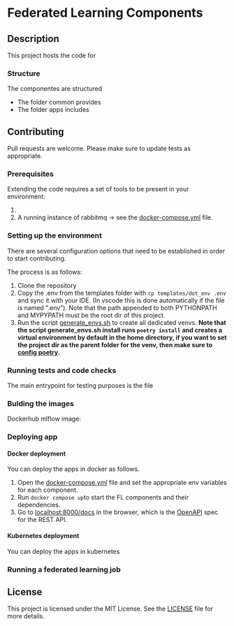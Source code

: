 # Federated Learning Components

## Description
This project hosts the code for 


### Structure
The componentes are structured 
- The folder common provides 
- The folder apps includes 

## Contributing
Pull requests are welcome. Please make sure to update tests as appropriate.

### Prerequisites
Extending the code requires a set of tools to be present in your environment:

1. 
1. A running instance of rabbitmq -> see the [docker-compose.yml](docker-compose.yml) file.

### Setting up the environment

There are several configuration options that need to be established in order to start contributing.

The process is as follows:

1. Clone the repository
1. Copy the .env from the templates folder with `cp templates/dot_env .env` and sync it with your IDE. (In vscode this is done automatically if the file is named ".env"). Note that the path appended to both PYTHONPATH and MYPYPATH must be the root dir of this project.
1. Run the script [generate_envs.sh](scripts/generate_envs.sh) to create all dedicated venvs. **Note that the script generate_envs.sh install runs `poetry install` and creates a virtual environment by default in the home directory, if you want to set the project dir as the parent folder for the venv, then make sure to [config poetry](https://python-poetry.org/docs/configuration/#virtualenvsin-project).**


### Running tests and code checks
The main entrypoint for testing purposes is the file 

### Bulding the images
Dockerhub mlflow image: 



### Deploying app

#### Docker deployment
You can deploy the apps in docker as follows.

1. Open the [docker-compose.yml](docker-compose.yml) file and set the appropriate env variables for each component.
1. Run `docker compose up`to start the FL components and their dependencies.
1. Go to [localhost:8000/docs](localhost:8000/docs) in the browser, which is the [OpenAPI](https://www.openapis.org/) spec for the REST API.

#### Kubernetes deployment
You can deploy the apps in kubernetes 

### Running a federated learning job


## License
This project is licensed under the MIT License. See the [LICENSE](LICENSE) file for more details.
